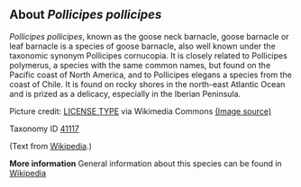 **About *Pollicipes pollicipes***
-------------------------
*Pollicipes pollicipes*, known as the goose neck barnacle, goose 
barnacle or leaf barnacle is a species of goose barnacle, also well 
known under the taxonomic synonym Pollicipes cornucopia. It is closely 
related to Pollicipes polymerus, a species with the same common names, 
but found on the Pacific coast of North America, and to Pollicipes 
elegans a species from the coast of Chile. It is found on rocky shores 
in the north-east Atlantic Ocean and is prized as a delicacy, 
especially in the Iberian Peninsula.


Picture credit: [LICENSE TYPE]() via Wikimedia Commons [(Image source)](https://upload.wikimedia.org/wikipedia/commons/thumb/5/5a/Pollicipes_pollicipes.jpg/320px-Pollicipes_pollicipes.jpg)

Taxonomy ID [41117](https://www.uniprot.org/taxonomy/41117)

(Text from [Wikipedia](https://en.wikipedia.org/).)

**More information**
General information about this species can be found in [Wikipedia](https://en.wikipedia.org/wiki/Pollicipes_pollicipes)
